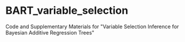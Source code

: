 BART_variable_selection
=======================

Code and Supplementary Materials for "Variable Selection Inference for Bayesian Additive Regression Trees"
